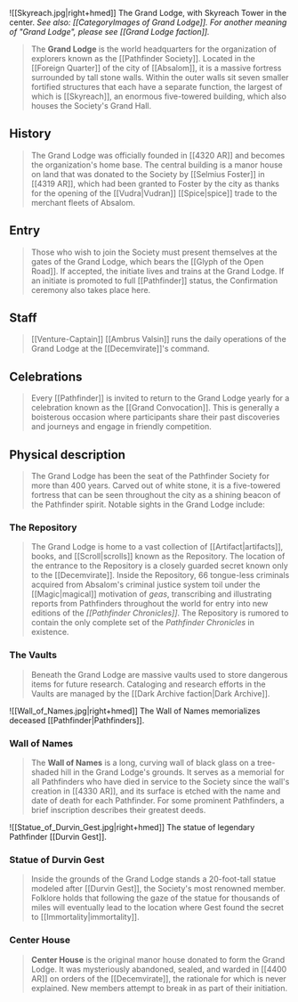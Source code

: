 ![[Skyreach.jpg|right+hmed]] 
 The Grand Lodge, with Skyreach Tower in the center. *See also: [[CategoryImages of Grand Lodge]].*
*For another meaning of "Grand Lodge", please see [[Grand Lodge faction]].*
> The **Grand Lodge** is the world headquarters for the organization of explorers known as the [[Pathfinder Society]]. Located in the [[Foreign Quarter]] of the city of [[Absalom]], it is a massive fortress surrounded by tall stone walls. Within the outer walls sit seven smaller fortified structures that each have a separate function, the largest of which is [[Skyreach]], an enormous five-towered building, which also houses the Society's Grand Hall.


## History

> The Grand Lodge was officially founded in [[4320 AR]] and becomes the organization's home base. The central building is a manor house on land that was donated to the Society by [[Selmius Foster]] in [[4319 AR]], which had been granted to Foster by the city as thanks for the opening of the [[Vudra|Vudran]] [[Spice|spice]] trade to the merchant fleets of Absalom.


## Entry

> Those who wish to join the Society must present themselves at the gates of the Grand Lodge, which bears the [[Glyph of the Open Road]]. If accepted, the initiate lives and trains at the Grand Lodge. If an initiate is promoted to full [[Pathfinder]] status, the Confirmation ceremony also takes place here.


## Staff

> [[Venture-Captain]] [[Ambrus Valsin]] runs the daily operations of the Grand Lodge at the [[Decemvirate]]'s command.


## Celebrations

> Every [[Pathfinder]] is invited to return to the Grand Lodge yearly for a celebration known as the [[Grand Convocation]]. This is generally a boisterous occasion where participants share their past discoveries and journeys and engage in friendly competition.


## Physical description

> The Grand Lodge has been the seat of the Pathfinder Society for more than 400 years. Carved out of white stone, it is a five-towered fortress that can be seen throughout the city as a shining beacon of the Pathfinder spirit. Notable sights in the Grand Lodge include:


### The Repository

> The Grand Lodge is home to a vast collection of [[Artifact|artifacts]], books, and [[Scroll|scrolls]] known as the Repository. The location of the entrance to the Repository is a closely guarded secret known only to the [[Decemvirate]]. Inside the Repository, 66 tongue-less criminals acquired from Absalom's criminal justice system toil under the [[Magic|magical]] motivation of *geas*, transcribing and illustrating reports from Pathfinders throughout the world for entry into new editions of the *[[Pathfinder Chronicles]]*. The Repository is rumored to contain the only complete set of the *Pathfinder Chronicles* in existence.


### The Vaults

> Beneath the Grand Lodge are massive vaults used to store dangerous items for future research. Cataloging and research efforts in the Vaults are managed by the [[Dark Archive faction|Dark Archive]].

![[Wall_of_Names.jpg|right+hmed]] 
 The Wall of Names memorializes deceased [[Pathfinder|Pathfinders]].

### Wall of Names

> The **Wall of Names** is a long, curving wall of black glass on a tree-shaded hill in the Grand Lodge's grounds. It serves as a memorial for all Pathfinders who have died in service to the Society since the wall's creation in [[4330 AR]], and its surface is etched with the name and date of death for each Pathfinder. For some prominent Pathfinders, a brief inscription describes their greatest deeds.


![[Statue_of_Durvin_Gest.jpg|right+hmed]] 
 The statue of legendary Pathfinder [[Durvin Gest]].

### Statue of Durvin Gest

> Inside the grounds of the Grand Lodge stands a 20-foot-tall statue modeled after [[Durvin Gest]], the Society's most renowned member. Folklore holds that following the gaze of the statue for thousands of miles will eventually lead to the location where Gest found the secret to [[Immortality|immortality]].


### Center House

> **Center House** is the original manor house donated to form the Grand Lodge. It was mysteriously abandoned, sealed, and warded in [[4400 AR]] on orders of the [[Decemvirate]], the rationale for which is never explained. New members attempt to break in as part of their initiation.








